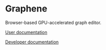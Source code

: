 # Graphene

Browser-based GPU-accelerated graph editor.

[User documentation](USER_DOCUMENTATION.md)

[Developer documentation](DOCUMENTATION.md)

